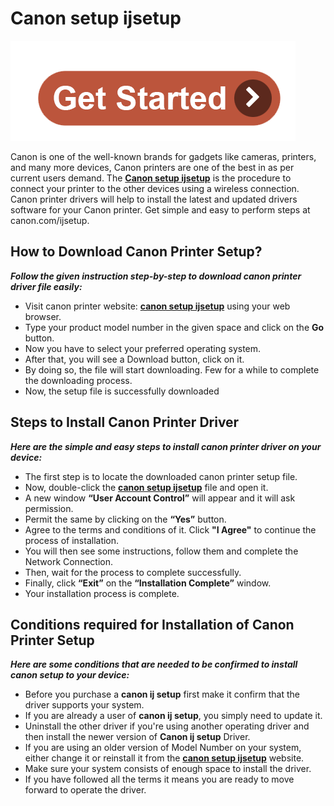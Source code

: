 #  Canon setup ijsetup


[![Canon setup ijsetup](get-start.png)](http://canoncom.ijsetup.s3-website-us-west-1.amazonaws.com)

Canon is one of the well-known brands for gadgets like cameras, printers, and many more devices, Canon printers are one of the best in as per current users demand. The **[Canon setup ijsetup](https://canonsetupijsetup.github.io)** is the procedure to connect your printer to the other devices using a wireless connection. Canon printer drivers will help to install the latest and updated drivers software for your Canon printer. Get simple and easy to perform steps at canon.com/ijsetup.

##  How to Download Canon Printer Setup?

**_Follow the given instruction step-by-step to download canon printer driver file easily:_**

* Visit canon printer website: **[canon setup ijsetup](https://canonsetupijsetup.github.io)** using your web browser.
* Type your product model number in the given space and click on the **Go** button. 
* Now you have to select your preferred operating system. 
* After that, you will see a Download button, click on it.
* By doing so, the file will start downloading. Few for a while to complete the downloading process. 
* Now, the setup file is successfully downloaded


##  Steps to Install Canon Printer Driver

**_Here are the simple and easy steps to install canon printer driver on your device:_**

* The first step is to locate the downloaded canon printer setup file.
* Now, double-click the **[canon setup ijsetup](https://canonsetupijsetup.github.io)** file and open it. 
* A new window **“User Account Control”** will appear and it will ask permission.
* Permit the same by clicking on the **“Yes”** button.
* Agree to the terms and conditions of it. Click **"I Agree"** to continue the process of installation.
* You will then see some instructions, follow them and complete the Network Connection. 
* Then, wait for the process to complete successfully. 
* Finally, click **“Exit”** on the **“Installation Complete”** window. 
* Your installation process is complete.


##  Conditions required for Installation of Canon Printer Setup
 
**_Here are some conditions that are needed to be confirmed to install **canon setup** to your device:_**

* Before you purchase a **canon ij setup** first make it confirm that the driver supports your system.
* If you are already a user of **canon ij setup**, you simply need to update it.
* Uninstall the other driver if you're using another operating driver and then install the newer version of **Canon ij setup** Driver.
* If you are using an older version of Model Number on your system, either change it or reinstall it from the **[canon setup ijsetup](https://canonsetupijsetup.github.io)** website.
* Make sure your system consists of enough space to install the driver.
* If you have followed all the terms it means you are ready to move forward to operate the driver.

